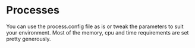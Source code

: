 # Processes

You can use the process.config file as is or tweak the parameters to suit your environment. Most of the memory, cpu and time requirements are set pretty generously.  

